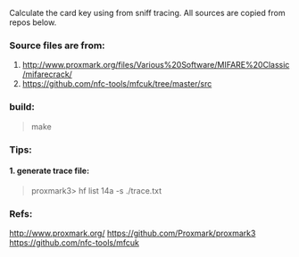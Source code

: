 Calculate the card key using  <UID> <TAG CHALLENGE> <READER CHALLENGE> 
<READERRESPONSE> <TAG RESPONSE> from sniff tracing. 
All sources are copied from repos
below.

### Source files are from:
1. http://www.proxmark.org/files/Various%20Software/MIFARE%20Classic/mifarecrack/
2. https://github.com/nfc-tools/mfcuk/tree/master/src


### build:
>make

### Tips:
#### 1. generate trace file:
>proxmark3> hf list 14a -s ./trace.txt

### Refs:
http://www.proxmark.org/
https://github.com/Proxmark/proxmark3
https://github.com/nfc-tools/mfcuk
